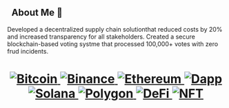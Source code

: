 ## &nbsp; About Me 👋
Developed a decentralized supply chain solutionthat reduced costs by 20% and increased transparency for all stakeholders. 
Created a secure blockchain-based voting systme that processed 100,000+ votes with zero frud incidents.
<h1 align="center">
  <a href="/">
    <img alt="Bitcoin" src="https://img.shields.io/badge/Bitcoin-ab790d?style=flat&logo=bitcoin&logoColor=white" />
  </a>
  <a href="/">
    <img alt="Binance" src="https://img.shields.io/badge/Binance-ffd050?style=flat&logo=binance&logoColor=black" />
  </a>
  <a href="/">
    <img alt="Ethereum" src="https://img.shields.io/badge/Ethereum-303030?style=flat&logo=ethereum&logoColor=white" />
  </a>
  <a href="/">
    <img alt="Dapp" src="https://img.shields.io/badge/DApp-fb8160?style=flat&logo=CashApp&logoColor=white" />
  </a>
  <a href="/">
    <img alt="Solana" src="https://img.shields.io/badge/Solana-c551dd?style=flat&logo=WhenIwork&logoColor=white" />
  </a>
  <a href="/">
    <img alt="Polygon" src="https://img.shields.io/badge/Polygon-f12424?style=flat&logo=webcomponents.org&logoColor=white" />
  </a>
  <a href="/">
    <img alt="DeFi" src="https://img.shields.io/badge/DeFi-137CBD?style=flat&logo=Blueprint&logoColor=white" />
  </a>
  <a href="/">
    <img alt="NFT" src="https://img.shields.io/badge/NFT-00560e?style=flat&logo=WolframLanguage&logoColor=white" />
  </a>
  <br/>
</h1>
<!--
**assasin-k7/assasin-k7** is a ✨ _special_ ✨ repository because its `README.md` (this file) appears on your GitHub profile.

Here are some ideas to get you started:

- 🔭 I’m currently working on ...
- 🌱 I’m currently learning ...
- 👯 I’m looking to collaborate on ...
- 🤔 I’m looking for help with ...
- 💬 Ask me about ...
- 📫 How to reach me: ...
- 😄 Pronouns: ...
- ⚡ Fun fact: ...
-->
